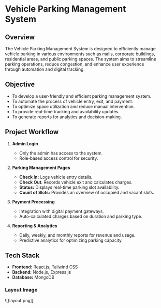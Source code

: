 # Vehicle Parking Management System

## Overview
The Vehicle Parking Management System is designed to efficiently manage vehicle parking in various environments such as malls, corporate buildings, residential areas, and public parking spaces. The system aims to streamline parking operations, reduce congestion, and enhance user experience through automation and digital tracking.

## Objective
- To develop a user-friendly and efficient parking management system.
- To automate the process of vehicle entry, exit, and payment.
- To optimize space utilization and reduce manual intervention.
- To provide real-time tracking and availability updates.
- To generate reports for analytics and decision-making.

## Project Workflow
1. **Admin Login**
   - Only the admin has access to the system.
   - Role-based access control for security.

2. **Parking Management Pages**
   - **Check In:** Logs vehicle entry details.
   - **Check Out:** Records vehicle exit and calculates charges.
   - **Status:** Displays real-time parking slot availability.
   - **Count of Slots:** Provides an overview of occupied and vacant slots.

3. **Payment Processing**
   - Integration with digital payment gateways.
   - Auto-calculated charges based on duration and parking type.

4. **Reporting & Analytics**
   - Daily, weekly, and monthly reports for revenue and usage.
   - Predictive analytics for optimizing parking capacity.

## Tech Stack
- **Frontend:** React.js, Tailwind CSS
- **Backend:** Node.js, Express.js
- **Database:** MongoDB
<!-- - **Authentication:** JWT, OAuth -->
<!-- - **Payment Integration:** Stripe/PayPal -->
<!-- - **Deployment:** AWS/GCP/DigitalOcean -->
<!-- - **Other Tools:** Docker, GitHub Actions, WebSockets for real-time updates -->

### Layout Image
![[layout.png]]